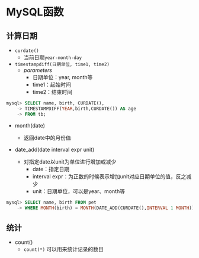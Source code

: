 # MySQL函数

## 计算日期
- `curdate()`
	- 当前日期`year-month-day`
- `timestampdiff(日期单位, time1, time2)`
	- *parameters*
		- 日期单位：year, month等
		- time1：起始时间
		- time2：结束时间

```sql
mysql> SELECT name, birth, CURDATE(),
    -> TIMESTAMPDIFF(YEAR,birth,CURDATE()) AS age
    -> FROM tb;

```

- month(date)
	- 返回date中的月份值

- date_add(date    interval expr   unit)
	- 对指定date以unit为单位进行增加或减少
		- date：指定日期
		- interval expr：为正数的时候表示增加unit对应日期单位的值，反之减少
		- unit：日期单位，可以是year、month等

```sql
mysql> SELECT name, birth FROM pet
    -> WHERE MONTH(birth) = MONTH(DATE_ADD(CURDATE(),INTERVAL 1 MONTH));

```


## 统计
- count()
	- `count(*)` 可以用来统计记录的数目
	 


